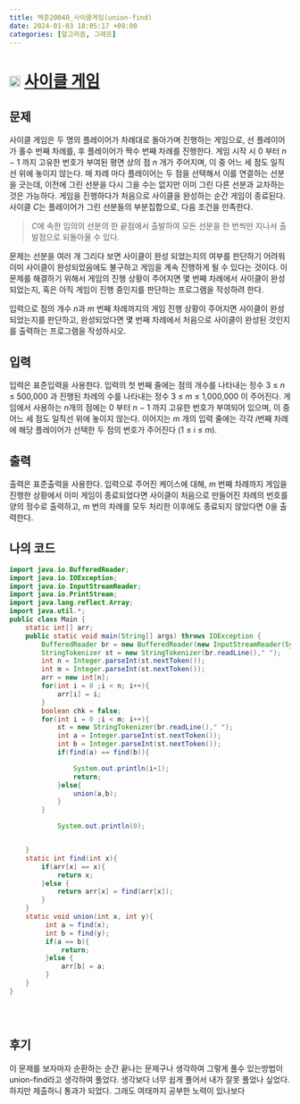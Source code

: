 ```yaml
---
title: 백준20040_사이클게임(union-find)
date: 2024-01-03 18:05:17 +09:00
categories: [알고리즘, 그래프]
---
```

# <img width="20px"  src="https://d2gd6pc034wcta.cloudfront.net/tier/12.svg" class="solvedac-tier"> [사이클 게임](https://www.acmicpc.net/problem/20040) 


## 문제
<p>사이클 게임은 두 명의 플레이어가 차례대로 돌아가며 진행하는 게임으로, 선 플레이어가 홀수 번째 차례를, 후 플레이어가 짝수 번째 차례를 진행한다. 게임 시작 시 0 부터 <em>n</em> − 1 까지 고유한 번호가 부여된 평면 상의 점 <em>n</em> 개가 주어지며, 이 중 어느 세 점도 일직선 위에 놓이지 않는다. 매 차례 마다 플레이어는 두 점을 선택해서 이를 연결하는 선분을 긋는데, 이전에 그린 선분을 다시 그을 수는 없지만 이미 그린 다른 선분과 교차하는 것은 가능하다. 게임을 진행하다가 처음으로 사이클을 완성하는 순간 게임이 종료된다. 사이클 <em>C</em>는 플레이어가 그린 선분들의 부분집합으로, 다음 조건을 만족한다.</p>

<blockquote>
<p><em>C</em>에 속한 임의의 선분의 한 끝점에서 출발하여 모든 선분을 한 번씩만 지나서 출발점으로 되돌아올 수 있다.</p>
</blockquote>

<p>문제는 선분을 여러 개 그리다 보면 사이클이 완성 되었는지의 여부를 판단하기 어려워 이미 사이클이 완성되었음에도 불구하고 게임을 계속 진행하게 될 수 있다는 것이다. 이 문제를 해결하기 위해서 게임의 진행 상황이 주어지면 몇 번째 차례에서 사이클이 완성되었는지, 혹은 아직 게임이 진행 중인지를 판단하는 프로그램을 작성하려 한다.</p>

<p>입력으로 점의 개수 <em>n</em>과 <em>m</em> 번째 차례까지의 게임 진행 상황이 주어지면 사이클이 완성 되었는지를 판단하고, 완성되었다면 몇 번째 차례에서 처음으로 사이클이 완성된 것인지를 출력하는 프로그램을 작성하시오.</p>

## 입력
<p>입력은 표준입력을 사용한다. 입력의 첫 번째 줄에는 점의 개수를 나타내는 정수 3 ≤ <em>n</em> ≤ 500,000 과 진행된 차례의 수를 나타내는 정수 3 ≤ <em>m</em> ≤ 1,000,000 이 주어진다. 게임에서 사용하는 <em>n</em>개의 점에는 0 부터 <em>n</em> − 1 까지 고유한 번호가 부여되어 있으며, 이 중 어느 세 점도 일직선 위에 놓이지 않는다. 이어지는 <em>m</em> 개의 입력 줄에는 각각 <em>i</em>번째 차례에 해당 플레이어가 선택한 두 점의 번호가 주어진다 (1 ≤ <em>i</em> ≤ <em>m</em>).</p>

## 출력
<p>출력은 표준출력을 사용한다. 입력으로 주어진 케이스에 대해, <em>m</em> 번째 차례까지 게임을 진행한 상황에서 이미 게임이 종료되었다면 사이클이 처음으로 만들어진 차례의 번호를 양의 정수로 출력하고, <em>m</em> 번의 차례를 모두 처리한 이후에도 종료되지 않았다면 0을 출력한다.</p>

## 나의 코드
```java
import java.io.BufferedReader;
import java.io.IOException;
import java.io.InputStreamReader;
import java.io.PrintStream;
import java.lang.reflect.Array;
import java.util.*;
public class Main {
    static int[] arr;
    public static void main(String[] args) throws IOException {
        BufferedReader br = new BufferedReader(new InputStreamReader(System.in));
        StringTokenizer st = new StringTokenizer(br.readLine()," ");
        int n = Integer.parseInt(st.nextToken());
        int m = Integer.parseInt(st.nextToken());
        arr = new int[n];
        for(int i = 0 ;i < n; i++){
            arr[i] = i;
        }
        boolean chk = false;
        for(int i = 0 ;i < m; i++){
            st = new StringTokenizer(br.readLine()," ");
            int a = Integer.parseInt(st.nextToken());
            int b = Integer.parseInt(st.nextToken());
            if(find(a) == find(b)){

                System.out.println(i+1);
                return;
            }else{
                union(a,b);
            }
        }

            System.out.println(0);


    }
    static int find(int x){
        if(arr[x] == x){
            return x;
        }else {
            return arr[x] = find(arr[x]);
        }
    }
    static void union(int x, int y){
         int a = find(x);
         int b = find(y);
         if(a == b){
             return;
         }else {
             arr[b] = a;
         }
    }
}





```

## 후기
<p>이 문제를 보자마자 순환하는 순간 끝나는 문제구나 생각하여 그렇게 풀수 있는방법이 union-find라고 생각하여 풀었다. 생각보다 너무 쉽게 풀어서 내가 잘못 풀었나 싶었다. 하지만 제출하니 통과가 되었다.
그래도 여태까지 공부한 노력이 있나보다</p>
